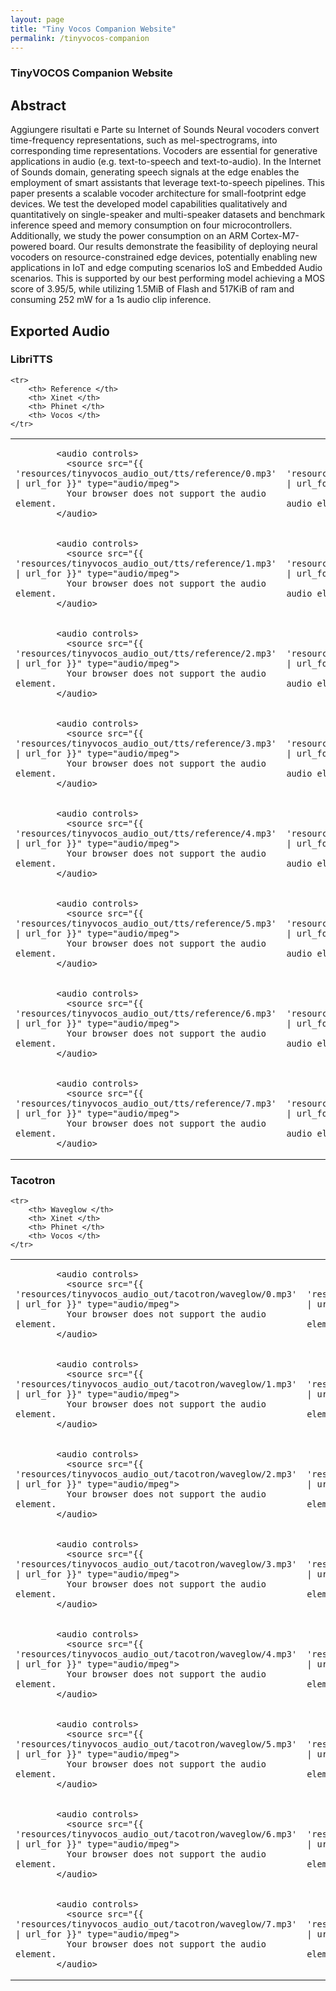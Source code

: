 ```yaml
---
layout: page
title: "Tiny Vocos Companion Website"
permalink: /tinyvocos-companion
---
```


### TinyVOCOS Companion Website

## Abstract

Aggiungere risultati e Parte su Internet of Sounds
Neural vocoders convert time-frequency representations, such
as mel-spectrograms, into corresponding time representations.
Vocoders are essential for generative applications in audio (e.g.
text-to-speech and text-to-audio). In the Internet of Sounds
domain, generating speech signals at the edge enables the
employment of smart assistants that leverage text-to-speech
pipelines. This paper presents a scalable vocoder architecture
for small-footprint edge devices. We test the developed model
capabilities qualitatively and quantitatively on single-speaker
and multi-speaker datasets and benchmark inference speed and
memory consumption on four microcontrollers. Additionally, we
study the power consumption on an ARM Cortex-M7-powered
board. Our results demonstrate the feasibility of deploying
neural vocoders on resource-constrained edge devices, potentially
enabling new applications in IoT and edge computing scenarios
IoS and Embedded Audio scenarios. This is supported by our
best performing model achieving a MOS score of 3.95/5, while
utilizing 1.5MiB of Flash and 517KiB of ram and consuming 252
mW for a 1s audio clip inference.

## Exported Audio

### LibriTTS

<!-- <audio controls>
  <source src="{{ 'resources/tinyvocos_audio_out/tts/phinet/0.mp3' | relative_url }}" type="audio/mpeg">
  Your browser does not support the audio element.
</audio> -->
<table>

    <tr>
        <th> Reference </th>
        <th> Xinet </th>
        <th> Phinet </th>
        <th> Vocos </th>
    </tr>

<tr>
<td>

            <audio controls>
              <source src="{{ 'resources/tinyvocos_audio_out/tts/reference/0.mp3' | url_for }}" type="audio/mpeg">
              Your browser does not support the audio element.
            </audio>
        
</td>
<td>

            <audio controls>
              <source src="{{ 'resources/tinyvocos_audio_out/tts/xinet/0.mp3' | url_for }}" type="audio/mpeg">
              Your browser does not support the audio element.
            </audio>
        
</td>
<td>

            <audio controls>
              <source src="{{ 'resources/tinyvocos_audio_out/tts/phinet/0.mp3' | url_for }}" type="audio/mpeg">
              Your browser does not support the audio element.
            </audio>
        
</td>
<td>

            <audio controls>
              <source src="{{ 'resources/tinyvocos_audio_out/tts/vocos/0.mp3' | url_for }}" type="audio/mpeg">
              Your browser does not support the audio element.
            </audio>
        
</td>
</tr>
<tr>
<td>

            <audio controls>
              <source src="{{ 'resources/tinyvocos_audio_out/tts/reference/1.mp3' | url_for }}" type="audio/mpeg">
              Your browser does not support the audio element.
            </audio>
        
</td>
<td>

            <audio controls>
              <source src="{{ 'resources/tinyvocos_audio_out/tts/xinet/1.mp3' | url_for }}" type="audio/mpeg">
              Your browser does not support the audio element.
            </audio>
        
</td>
<td>

            <audio controls>
              <source src="{{ 'resources/tinyvocos_audio_out/tts/phinet/1.mp3' | url_for }}" type="audio/mpeg">
              Your browser does not support the audio element.
            </audio>
        
</td>
<td>

            <audio controls>
              <source src="{{ 'resources/tinyvocos_audio_out/tts/vocos/1.mp3' | url_for }}" type="audio/mpeg">
              Your browser does not support the audio element.
            </audio>
        
</td>
</tr>
<tr>
<td>

            <audio controls>
              <source src="{{ 'resources/tinyvocos_audio_out/tts/reference/2.mp3' | url_for }}" type="audio/mpeg">
              Your browser does not support the audio element.
            </audio>
        
</td>
<td>

            <audio controls>
              <source src="{{ 'resources/tinyvocos_audio_out/tts/xinet/2.mp3' | url_for }}" type="audio/mpeg">
              Your browser does not support the audio element.
            </audio>
        
</td>
<td>

            <audio controls>
              <source src="{{ 'resources/tinyvocos_audio_out/tts/phinet/2.mp3' | url_for }}" type="audio/mpeg">
              Your browser does not support the audio element.
            </audio>
        
</td>
<td>

            <audio controls>
              <source src="{{ 'resources/tinyvocos_audio_out/tts/vocos/2.mp3' | url_for }}" type="audio/mpeg">
              Your browser does not support the audio element.
            </audio>
        
</td>
</tr>
<tr>
<td>

            <audio controls>
              <source src="{{ 'resources/tinyvocos_audio_out/tts/reference/3.mp3' | url_for }}" type="audio/mpeg">
              Your browser does not support the audio element.
            </audio>
        
</td>
<td>

            <audio controls>
              <source src="{{ 'resources/tinyvocos_audio_out/tts/xinet/3.mp3' | url_for }}" type="audio/mpeg">
              Your browser does not support the audio element.
            </audio>
        
</td>
<td>

            <audio controls>
              <source src="{{ 'resources/tinyvocos_audio_out/tts/phinet/3.mp3' | url_for }}" type="audio/mpeg">
              Your browser does not support the audio element.
            </audio>
        
</td>
<td>

            <audio controls>
              <source src="{{ 'resources/tinyvocos_audio_out/tts/vocos/3.mp3' | url_for }}" type="audio/mpeg">
              Your browser does not support the audio element.
            </audio>
        
</td>
</tr>
<tr>
<td>

            <audio controls>
              <source src="{{ 'resources/tinyvocos_audio_out/tts/reference/4.mp3' | url_for }}" type="audio/mpeg">
              Your browser does not support the audio element.
            </audio>
        
</td>
<td>

            <audio controls>
              <source src="{{ 'resources/tinyvocos_audio_out/tts/xinet/4.mp3' | url_for }}" type="audio/mpeg">
              Your browser does not support the audio element.
            </audio>
        
</td>
<td>

            <audio controls>
              <source src="{{ 'resources/tinyvocos_audio_out/tts/phinet/4.mp3' | url_for }}" type="audio/mpeg">
              Your browser does not support the audio element.
            </audio>
        
</td>
<td>

            <audio controls>
              <source src="{{ 'resources/tinyvocos_audio_out/tts/vocos/4.mp3' | url_for }}" type="audio/mpeg">
              Your browser does not support the audio element.
            </audio>
        
</td>
</tr>
<tr>
<td>

            <audio controls>
              <source src="{{ 'resources/tinyvocos_audio_out/tts/reference/5.mp3' | url_for }}" type="audio/mpeg">
              Your browser does not support the audio element.
            </audio>
        
</td>
<td>

            <audio controls>
              <source src="{{ 'resources/tinyvocos_audio_out/tts/xinet/5.mp3' | url_for }}" type="audio/mpeg">
              Your browser does not support the audio element.
            </audio>
        
</td>
<td>

            <audio controls>
              <source src="{{ 'resources/tinyvocos_audio_out/tts/phinet/5.mp3' | url_for }}" type="audio/mpeg">
              Your browser does not support the audio element.
            </audio>
        
</td>
<td>

            <audio controls>
              <source src="{{ 'resources/tinyvocos_audio_out/tts/vocos/5.mp3' | url_for }}" type="audio/mpeg">
              Your browser does not support the audio element.
            </audio>
        
</td>
</tr>
<tr>
<td>

            <audio controls>
              <source src="{{ 'resources/tinyvocos_audio_out/tts/reference/6.mp3' | url_for }}" type="audio/mpeg">
              Your browser does not support the audio element.
            </audio>
        
</td>
<td>

            <audio controls>
              <source src="{{ 'resources/tinyvocos_audio_out/tts/xinet/6.mp3' | url_for }}" type="audio/mpeg">
              Your browser does not support the audio element.
            </audio>
        
</td>
<td>

            <audio controls>
              <source src="{{ 'resources/tinyvocos_audio_out/tts/phinet/6.mp3' | url_for }}" type="audio/mpeg">
              Your browser does not support the audio element.
            </audio>
        
</td>
<td>

            <audio controls>
              <source src="{{ 'resources/tinyvocos_audio_out/tts/vocos/6.mp3' | url_for }}" type="audio/mpeg">
              Your browser does not support the audio element.
            </audio>
        
</td>
</tr>
<tr>
<td>

            <audio controls>
              <source src="{{ 'resources/tinyvocos_audio_out/tts/reference/7.mp3' | url_for }}" type="audio/mpeg">
              Your browser does not support the audio element.
            </audio>
        
</td>
<td>

            <audio controls>
              <source src="{{ 'resources/tinyvocos_audio_out/tts/xinet/7.mp3' | url_for }}" type="audio/mpeg">
              Your browser does not support the audio element.
            </audio>
        
</td>
<td>

            <audio controls>
              <source src="{{ 'resources/tinyvocos_audio_out/tts/phinet/7.mp3' | url_for }}" type="audio/mpeg">
              Your browser does not support the audio element.
            </audio>
        
</td>
<td>

            <audio controls>
              <source src="{{ 'resources/tinyvocos_audio_out/tts/vocos/7.mp3' | url_for }}" type="audio/mpeg">
              Your browser does not support the audio element.
            </audio>
        
</td>
</tr>
</table>


### Tacotron
<table>

    <tr>
        <th> Waveglow </th>
        <th> Xinet </th>
        <th> Phinet </th>
        <th> Vocos </th>
    </tr>

<tr>
<td>

            <audio controls>
              <source src="{{ 'resources/tinyvocos_audio_out/tacotron/waveglow/0.mp3' | url_for }}" type="audio/mpeg">
              Your browser does not support the audio element.
            </audio>
        
</td>
<td>

            <audio controls>
              <source src="{{ 'resources/tinyvocos_audio_out/tacotron/xinet/0.mp3' | url_for }}" type="audio/mpeg">
              Your browser does not support the audio element.
            </audio>
        
</td>
<td>

            <audio controls>
              <source src="{{ 'resources/tinyvocos_audio_out/tacotron/phinet/0.mp3' | url_for }}" type="audio/mpeg">
              Your browser does not support the audio element.
            </audio>
        
</td>
<td>

            <audio controls>
              <source src="{{ 'resources/tinyvocos_audio_out/tacotron/vocos/0.mp3' | url_for }}" type="audio/mpeg">
              Your browser does not support the audio element.
            </audio>
        
</td>
</tr>
<tr>
<td>

            <audio controls>
              <source src="{{ 'resources/tinyvocos_audio_out/tacotron/waveglow/1.mp3' | url_for }}" type="audio/mpeg">
              Your browser does not support the audio element.
            </audio>
        
</td>
<td>

            <audio controls>
              <source src="{{ 'resources/tinyvocos_audio_out/tacotron/xinet/1.mp3' | url_for }}" type="audio/mpeg">
              Your browser does not support the audio element.
            </audio>
        
</td>
<td>

            <audio controls>
              <source src="{{ 'resources/tinyvocos_audio_out/tacotron/phinet/1.mp3' | url_for }}" type="audio/mpeg">
              Your browser does not support the audio element.
            </audio>
        
</td>
<td>

            <audio controls>
              <source src="{{ 'resources/tinyvocos_audio_out/tacotron/vocos/1.mp3' | url_for }}" type="audio/mpeg">
              Your browser does not support the audio element.
            </audio>
        
</td>
</tr>
<tr>
<td>

            <audio controls>
              <source src="{{ 'resources/tinyvocos_audio_out/tacotron/waveglow/2.mp3' | url_for }}" type="audio/mpeg">
              Your browser does not support the audio element.
            </audio>
        
</td>
<td>

            <audio controls>
              <source src="{{ 'resources/tinyvocos_audio_out/tacotron/xinet/2.mp3' | url_for }}" type="audio/mpeg">
              Your browser does not support the audio element.
            </audio>
        
</td>
<td>

            <audio controls>
              <source src="{{ 'resources/tinyvocos_audio_out/tacotron/phinet/2.mp3' | url_for }}" type="audio/mpeg">
              Your browser does not support the audio element.
            </audio>
        
</td>
<td>

            <audio controls>
              <source src="{{ 'resources/tinyvocos_audio_out/tacotron/vocos/2.mp3' | url_for }}" type="audio/mpeg">
              Your browser does not support the audio element.
            </audio>
        
</td>
</tr>
<tr>
<td>

            <audio controls>
              <source src="{{ 'resources/tinyvocos_audio_out/tacotron/waveglow/3.mp3' | url_for }}" type="audio/mpeg">
              Your browser does not support the audio element.
            </audio>
        
</td>
<td>

            <audio controls>
              <source src="{{ 'resources/tinyvocos_audio_out/tacotron/xinet/3.mp3' | url_for }}" type="audio/mpeg">
              Your browser does not support the audio element.
            </audio>
        
</td>
<td>

            <audio controls>
              <source src="{{ 'resources/tinyvocos_audio_out/tacotron/phinet/3.mp3' | url_for }}" type="audio/mpeg">
              Your browser does not support the audio element.
            </audio>
        
</td>
<td>

            <audio controls>
              <source src="{{ 'resources/tinyvocos_audio_out/tacotron/vocos/3.mp3' | url_for }}" type="audio/mpeg">
              Your browser does not support the audio element.
            </audio>
        
</td>
</tr>
<tr>
<td>

            <audio controls>
              <source src="{{ 'resources/tinyvocos_audio_out/tacotron/waveglow/4.mp3' | url_for }}" type="audio/mpeg">
              Your browser does not support the audio element.
            </audio>
        
</td>
<td>

            <audio controls>
              <source src="{{ 'resources/tinyvocos_audio_out/tacotron/xinet/4.mp3' | url_for }}" type="audio/mpeg">
              Your browser does not support the audio element.
            </audio>
        
</td>
<td>

            <audio controls>
              <source src="{{ 'resources/tinyvocos_audio_out/tacotron/phinet/4.mp3' | url_for }}" type="audio/mpeg">
              Your browser does not support the audio element.
            </audio>
        
</td>
<td>

            <audio controls>
              <source src="{{ 'resources/tinyvocos_audio_out/tacotron/vocos/4.mp3' | url_for }}" type="audio/mpeg">
              Your browser does not support the audio element.
            </audio>
        
</td>
</tr>
<tr>
<td>

            <audio controls>
              <source src="{{ 'resources/tinyvocos_audio_out/tacotron/waveglow/5.mp3' | url_for }}" type="audio/mpeg">
              Your browser does not support the audio element.
            </audio>
        
</td>
<td>

            <audio controls>
              <source src="{{ 'resources/tinyvocos_audio_out/tacotron/xinet/5.mp3' | url_for }}" type="audio/mpeg">
              Your browser does not support the audio element.
            </audio>
        
</td>
<td>

            <audio controls>
              <source src="{{ 'resources/tinyvocos_audio_out/tacotron/phinet/5.mp3' | url_for }}" type="audio/mpeg">
              Your browser does not support the audio element.
            </audio>
        
</td>
<td>

            <audio controls>
              <source src="{{ 'resources/tinyvocos_audio_out/tacotron/vocos/5.mp3' | url_for }}" type="audio/mpeg">
              Your browser does not support the audio element.
            </audio>
        
</td>
</tr>
<tr>
<td>

            <audio controls>
              <source src="{{ 'resources/tinyvocos_audio_out/tacotron/waveglow/6.mp3' | url_for }}" type="audio/mpeg">
              Your browser does not support the audio element.
            </audio>
        
</td>
<td>

            <audio controls>
              <source src="{{ 'resources/tinyvocos_audio_out/tacotron/xinet/6.mp3' | url_for }}" type="audio/mpeg">
              Your browser does not support the audio element.
            </audio>
        
</td>
<td>

            <audio controls>
              <source src="{{ 'resources/tinyvocos_audio_out/tacotron/phinet/6.mp3' | url_for }}" type="audio/mpeg">
              Your browser does not support the audio element.
            </audio>
        
</td>
<td>

            <audio controls>
              <source src="{{ 'resources/tinyvocos_audio_out/tacotron/vocos/6.mp3' | url_for }}" type="audio/mpeg">
              Your browser does not support the audio element.
            </audio>
        
</td>
</tr>
<tr>
<td>

            <audio controls>
              <source src="{{ 'resources/tinyvocos_audio_out/tacotron/waveglow/7.mp3' | url_for }}" type="audio/mpeg">
              Your browser does not support the audio element.
            </audio>
        
</td>
<td>

            <audio controls>
              <source src="{{ 'resources/tinyvocos_audio_out/tacotron/xinet/7.mp3' | url_for }}" type="audio/mpeg">
              Your browser does not support the audio element.
            </audio>
        
</td>
<td>

            <audio controls>
              <source src="{{ 'resources/tinyvocos_audio_out/tacotron/phinet/7.mp3' | url_for }}" type="audio/mpeg">
              Your browser does not support the audio element.
            </audio>
        
</td>
<td>

            <audio controls>
              <source src="{{ 'resources/tinyvocos_audio_out/tacotron/vocos/7.mp3' | url_for }}" type="audio/mpeg">
              Your browser does not support the audio element.
            </audio>
        
</td>
</tr>
</table>
